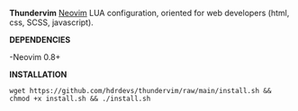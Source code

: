 **Thundervim**
[Neovim](https://neovim.io/) LUA configuration, oriented for web developers (html, css, SCSS, javascript).

**DEPENDENCIES**

-Neovim 0.8+

**INSTALLATION**

```console
wget https://github.com/hdrdevs/thundervim/raw/main/install.sh && chmod +x install.sh && ./install.sh
```
